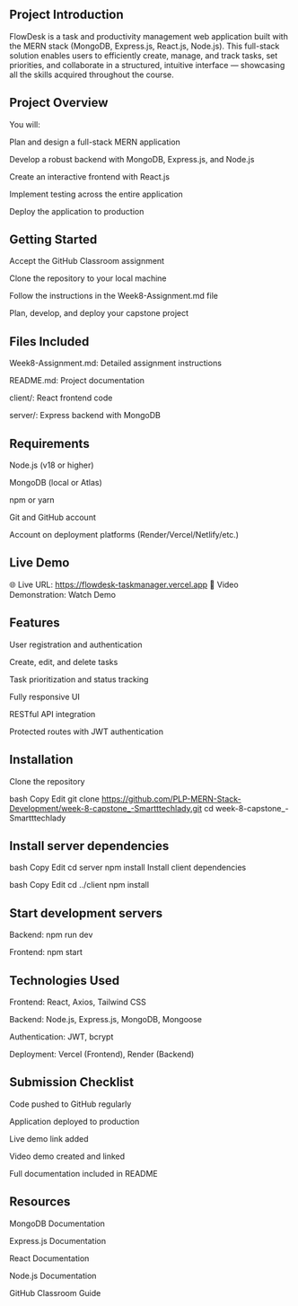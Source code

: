 
## Project Introduction
FlowDesk is a task and productivity management web application built with the MERN stack (MongoDB, Express.js, React.js, Node.js). This full-stack solution enables users to efficiently create, manage, and track tasks, set priorities, and collaborate in a structured, intuitive interface — showcasing all the skills acquired throughout the course.


## Project Overview
You will:

Plan and design a full-stack MERN application

Develop a robust backend with MongoDB, Express.js, and Node.js

Create an interactive frontend with React.js

Implement testing across the entire application

Deploy the application to production


## Getting Started
Accept the GitHub Classroom assignment

Clone the repository to your local machine

Follow the instructions in the Week8-Assignment.md file

Plan, develop, and deploy your capstone project



## Files Included
Week8-Assignment.md: Detailed assignment instructions

README.md: Project documentation

client/: React frontend code

server/: Express backend with MongoDB


## Requirements
Node.js (v18 or higher)

MongoDB (local or Atlas)

npm or yarn

Git and GitHub account

Account on deployment platforms (Render/Vercel/Netlify/etc.)


## Live Demo
🌐 Live URL: https://flowdesk-taskmanager.vercel.app
🎥 Video Demonstration: Watch Demo


## Features
User registration and authentication

Create, edit, and delete tasks

Task prioritization and status tracking

Fully responsive UI

RESTful API integration

Protected routes with JWT authentication


## Installation
Clone the repository

bash
Copy
Edit
git clone https://github.com/PLP-MERN-Stack-Development/week-8-capstone_-Smartttechlady.git
cd week-8-capstone_-Smartttechlady

## Install server dependencies

bash
Copy
Edit
cd server
npm install
Install client dependencies

bash
Copy
Edit
cd ../client
npm install

## Start development servers

Backend: npm run dev

Frontend: npm start


## Technologies Used 
Frontend: React, Axios, Tailwind CSS

Backend: Node.js, Express.js, MongoDB, Mongoose

Authentication: JWT, bcrypt

Deployment: Vercel (Frontend), Render (Backend)


## Submission Checklist 
 Code pushed to GitHub regularly

 Application deployed to production

 Live demo link added

 Video demo created and linked

 Full documentation included in README

## Resources
MongoDB Documentation

Express.js Documentation

React Documentation

Node.js Documentation

GitHub Classroom Guide

